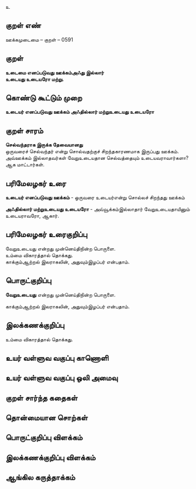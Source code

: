 உ

## குறள் எண் 

ஊக்கமுடைமை  – குறள் – 0591  

## குறள் 

**உடைமை எனப்படுவது ஊக்கம்அஃது இல்லார்  
உடையது உடையரோ மற்று.**  

## கொண்டு கூட்டும் முறை

**உடையர் எனப்படுவது ஊக்கம் அஃதில்லார் மற்றுஉடையது உடையரோ**

## குறள் சாரம் 

**செல்வந்தராக இருக்க தேவையானது**  
ஒருவரைச் செல்வந்தர் என்று சொல்வதற்குச் சிறந்தகாரணமாக இருப்பது ஊக்கம்.  
அவ்ஊக்கம் இல்லாதவர்கள் வேறுஉடையதான செல்வத்தையும் உடையவராவார்களா? ஆக மாட்டார்கள்.  

## பரிமேலழகர் உரை

**உடையர் எனப்படுவது ஊக்கம்** - ஒருவரை உடையர்என்று சொல்லச் சிறந்தது ஊக்கம்  

**அஃதில்லார் மற்றுஉடையது உடையரோ** - அவ்வூக்கம்இல்லாதார் வேறுஉடையதாயினும் உடையராவரோ, ஆகார். 

## பரிமேலழகர் உரைகுறிப்பு   

வேறுஉடையது என்றது முன்னெய்திநின்ற பொருளை.   
உம்மை விகாரத்தால் தொக்கது.  
காக்கும்ஆற்றல் இலராகலின், அதுவும்இழப்பர் என்பதாம்.    

## பொருட்குறிப்பு 

**வேறுஉடையது** என்றது முன்னெய்திநின்ற பொருளை.   

காக்கும்ஆற்றல் இலராகலின், அதுவும்இழப்பர் என்பதாம்.   

## இலக்கணக்குறிப்பு  

உம்மை விகாரத்தால் தொக்கது.    

## உயர் வள்ளுவ வகுப்பு காணொளி


## உயர் வள்ளுவ வகுப்பு ஒலி அமைவு 

 
## குறள் சார்ந்த கதைகள் 


## தொன்மையான சொற்கள்


## பொருட்குறிப்பு விளக்கம்


## இலக்கணக்குறிப்பு விளக்கம்


## ஆங்கில கருத்தாக்கம் 


